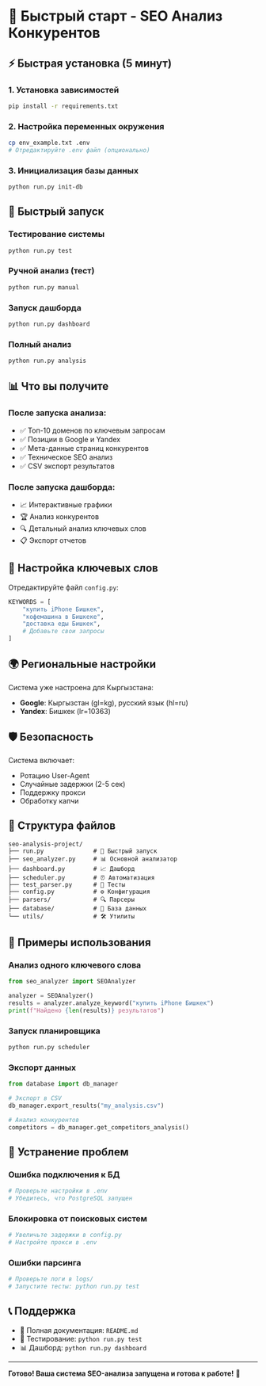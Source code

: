 # 🚀 Быстрый старт - SEO Анализ Конкурентов

## ⚡ Быстрая установка (5 минут)

### 1. Установка зависимостей
```bash
pip install -r requirements.txt
```

### 2. Настройка переменных окружения
```bash
cp env_example.txt .env
# Отредактируйте .env файл (опционально)
```

### 3. Инициализация базы данных
```bash
python run.py init-db
```

## 🎯 Быстрый запуск

### Тестирование системы
```bash
python run.py test
```

### Ручной анализ (тест)
```bash
python run.py manual
```

### Запуск дашборда
```bash
python run.py dashboard
```

### Полный анализ
```bash
python run.py analysis
```

## 📊 Что вы получите

### После запуска анализа:
- ✅ Топ-10 доменов по ключевым запросам
- ✅ Позиции в Google и Yandex
- ✅ Мета-данные страниц конкурентов
- ✅ Техническое SEO анализ
- ✅ CSV экспорт результатов

### После запуска дашборда:
- 📈 Интерактивные графики
- 🏆 Анализ конкурентов
- 🔍 Детальный анализ ключевых слов
- 📋 Экспорт отчетов

## 🔧 Настройка ключевых слов

Отредактируйте файл `config.py`:
```python
KEYWORDS = [
    "купить iPhone Бишкек",
    "кофемашина в Бишкеке",
    "доставка еды Бишкек",
    # Добавьте свои запросы
]
```

## 🌍 Региональные настройки

Система уже настроена для Кыргызстана:
- **Google**: Кыргызстан (gl=kg), русский язык (hl=ru)
- **Yandex**: Бишкек (lr=10363)

## 🛡️ Безопасность

Система включает:
- Ротацию User-Agent
- Случайные задержки (2-5 сек)
- Поддержку прокси
- Обработку капчи

## 📁 Структура файлов

```
seo-analysis-project/
├── run.py              # 🚀 Быстрый запуск
├── seo_analyzer.py     # 📊 Основной анализатор
├── dashboard.py        # 📈 Дашборд
├── scheduler.py        # ⏰ Автоматизация
├── test_parser.py      # 🧪 Тесты
├── config.py           # ⚙️ Конфигурация
├── parsers/            # 🔍 Парсеры
├── database/           # 💾 База данных
└── utils/              # 🛠️ Утилиты
```

## 🎯 Примеры использования

### Анализ одного ключевого слова
```python
from seo_analyzer import SEOAnalyzer

analyzer = SEOAnalyzer()
results = analyzer.analyze_keyword("купить iPhone Бишкек")
print(f"Найдено {len(results)} результатов")
```

### Запуск планировщика
```bash
python run.py scheduler
```

### Экспорт данных
```python
from database import db_manager

# Экспорт в CSV
db_manager.export_results("my_analysis.csv")

# Анализ конкурентов
competitors = db_manager.get_competitors_analysis()
```

## 🐛 Устранение проблем

### Ошибка подключения к БД
```bash
# Проверьте настройки в .env
# Убедитесь, что PostgreSQL запущен
```

### Блокировка от поисковых систем
```bash
# Увеличьте задержки в config.py
# Настройте прокси в .env
```

### Ошибки парсинга
```bash
# Проверьте логи в logs/
# Запустите тесты: python run.py test
```

## 📞 Поддержка

- 📖 Полная документация: `README.md`
- 🧪 Тестирование: `python run.py test`
- 📊 Дашборд: `python run.py dashboard`

---

**Готово! Ваша система SEO-анализа запущена и готова к работе!** 🎉 